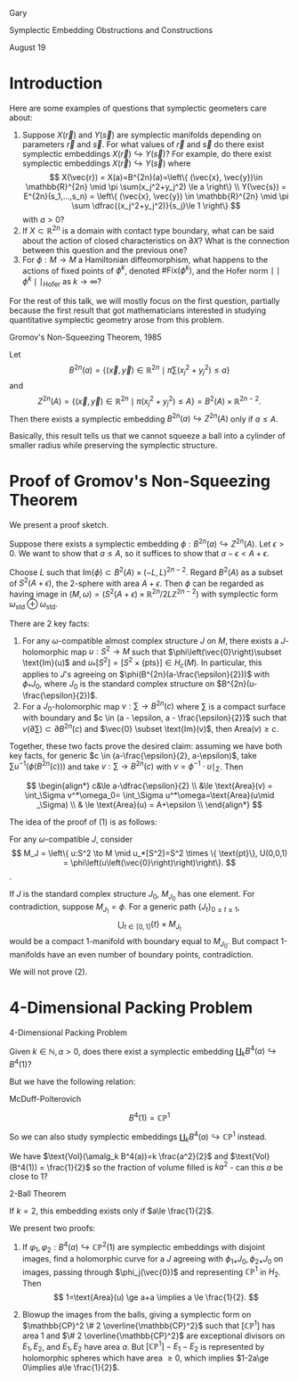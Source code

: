 <link href="../whirlwind.css" rel="stylesheet">

<whirlheader>
    <p>Gary</p>
    <p>Symplectic Embedding Obstructions and Constructions</p>
    <p>August 19</p>
</whirlheader>

# Introduction

Here are some examples of questions that symplectic geometers care about:
1. Suppose $X(\vec{r})$ and $Y(\vec{s})$ are symplectic manifolds depending on parameters $\vec{r}$ and $\vec{s}$. For what values of $\vec{r}$ and $\vec{s}$ do there exist symplectic embeddings $X(\vec{r})\hookrightarrow Y(\vec{s})$?  For example, do there exist symplectic embeddings $X(\vec{r})\hookrightarrow Y(\vec{s})$ where 
    $$
    X(\vec{r}) = X(a)=B^{2n}(a)=\left\{ (\vec{x}, \vec{y})\in \mathbb{R}^{2n} \mid  \pi \sum(x_j^2+y_j^2) \le a \right\} \\
    Y(\vec{s}) = E^{2n}(s_1,...,s_n) = \left\{ (\vec{x}, \vec{y}) \in \mathbb{R}^{2n} \mid  \pi \sum \dfrac{(x_j^2+y_j^2)}{s_j}\le 1 \right\}
    $$
    with $a>0$?
2. If $X\subset \mathbb{R}^{2n}$ is a domain with contact type boundary, what can be said about the action of closed characteristics on $\partial X$? What is the connection between this question and the previous one? 
3. For $\phi: M\to M$ a Hamiltonian diffeomorphism, what happens to the actions of fixed points of $\phi^k$, denoted $\# \text{Fix}\left(\phi^k\right)$, and the Hofer norm $\mid \mid \phi^k\mid \mid _{\text{Hofer}}$ as $k\to \infty$?

For the rest of this talk, we will mostly focus on the first question, partially because the first result that got mathematicians interested in studying quantitative symplectic geometry arose from this problem.

<theorem>
<src>Gromov's Non-Squeezing Theorem, 1985</src>

Let
$$
B^{2n}(a) = \left\{ (\vec{x}, \vec{y}) \in \mathbb{R}^{2n} \mid  \pi \sum (x_j^2+y_j^2) \le a\right\}
$$
and 
$$
Z^{2n}(A) = \left\{ (\vec{x}, \vec{y}) \in \mathbb{R}^{2n} \mid  \pi(x_j^2+y_j^2) \le A \right\}=B^2(A) \times \mathbb{R}^{2n-2}.
$$
Then there exists a symplectic embedding $B^{2n}(a) \hookrightarrow Z^{2n}(A)$ only if $a\le A$.

</theorem>

Basically, this result tells us that we cannot squeeze a ball into a cylinder of smaller radius while preserving the symplectic structure.

# Proof of Gromov's Non-Squeezing Theorem

We present a proof sketch.

Suppose there exists a symplectic embedding $\phi: B^{2n}(a) \hookrightarrow Z^{2n}(A)$. Let $\epsilon >0$. We want to show that $a\le A$, so it suffices to show that $a-\epsilon < A+\epsilon$. 

Choose $L$ such that $\text{Im}(\phi) \subset B^2(A)\times (-L,L)^{2n-2}$. Regard $B^2(A)$ as a subset of $S^2(A+\epsilon)$, the 2-sphere with area $A+\epsilon$. Then $\phi$ can be regarded as having image in $(M, \omega)=(S^2(A+\epsilon)\times \mathbb{R}^{2n}/2L\mathbb{Z}^{2n-2})$ with symplectic form $\omega_{\text{std}}\oplus \omega_{\text{std}}$.

There are 2 key facts:

1. For any $\omega$-compatible almost complex structure $J$ on $M$, there exists a $J$-holomorphic map $u:S^2 \to M$ such that $\phi\left(\vec{0}\right)\subset \text{Im}(u)$ and $u_*[S^2]=[S^2\times \{\text{pts}\}] \in H_c(M)$. In particular, this applies to $J$'s agreeing on $\phi(B^{2n}(a-\frac{\epsilon}{2}))$ with $\phi_*J_0$, where $J_0$ is the standard complex structure on $B^{2n}(u-\frac{\epsilon}{2})$.
2. For a $J_0$-holomorphic map $v: \sum \to B^{2n}(c)$ where $\sum$ is a compact surface with boundary and $c \in (a - \epsilon, a - \frac{\epsilon}{2})$ such that $v(\partial \sum) \subset \partial B^{2n}(c)$ and $\vec{0} \subset \text{Im}(v)$, then $\text{Area}(v) \ge c$.

Together, these two facts prove the desired claim: assuming we have both key facts, for generic $c \in (a-\frac{\epsilon}{2}, a-\epsilon)$, take $\sum u^{-1}(\phi(B^{2n}(c)))$ and take $v:\sum \to B^{2n}(c)$ with $v= \phi^{-1} \cdot u\mid _\Sigma$. Then

$$
\begin{align*}
c&\le a-\dfrac{\epsilon}{2} \\
&\le \text{Area}(v) = \int_\Sigma v^*\omega_0= \int_\Sigma u^*\omega=\text{Area}(u\mid _\Sigma) \\
& \le \text{Area}(u) = A+\epsilon \\
\end{align*}
$$

The idea of the proof of $(1)$ is as follows:

<proof>

For any $\omega$-compatible $J$, consider 
$$
M_J = \left\{ u:S^2 \to M \mid  u_*[S^2]=S^2 \times \{ \text{pt}\}, U(0,0,1) = \phi\left(u\left(\vec{0}\right)\right)\right\}.
$$.

If $J$ is the standard complex structure $J_0$, $M_{J_0}$ has one element. For contradiction, suppose $M_{J_1} = \phi$. For a generic path $\{J_t\}_{0\le t \le 1}$, 
$$
\bigcup_{t\in [0,1]} \{t\}\times M_{J_t}
$$
would be a compact 1-manifold with boundary equal to $M_{J_0}$. But compact 1-manifolds have an even number of boundary points, contradiction.

</proof>

We will not prove $(2)$.

# 4-Dimensional Packing Problem 

<problem>
<src>4-Dimensional Packing Problem</src>

Given $k\in \mathbb{N}, a>0$, does there exist a symplectic embedding $\amalg_k B^4(a) \hookrightarrow B^4(1)$?

</problem>

But we have the following relation:

<proposition>
<src>McDuff-Polterovich</src>

$$
B^4(1) = \mathbb{CP}^1
$$

</proposition>

So we can also study symplectic embeddings $\amalg_k B^4(a) \hookrightarrow \mathbb{CP}^1$ instead.

We have $\text{Vol}(\amalg_k B^4(a))=k \frac{a^2}{2}$ and $\text{Vol}(B^4(1)) = \frac{1}{2}$ so the fraction of volume filled is $ka^2$ - can this $a$ be close to $1$?

<theorem>
<src>2-Ball Theorem</src>

If $k=2$, this embedding exists only if $a\le \frac{1}{2}$.

</theorem>

We present two proofs: 

<proof>

1. If $\varphi_1, \varphi_2: B^{4}(a)\hookrightarrow \mathbb{CP}^{2}(1)$ are symplectic embeddings with disjoint images, find a holomorphic curve for a $J$ agreeing with $\phi_{1*}J_0, \phi_{2*} J_0$ on images, passing through $\phi_j(\vec{0})$ and representing $\mathbb{CP}^1$ in $H_2$. Then
$$
1=\text{Area}(u) \ge a+a \implies a \le \frac{1}{2}.
$$

2. Blowup the images from the balls, giving a symplectic form on $\mathbb{CP}^2 \# 2 \overline{\mathbb{CP}^2}$ such that $[\mathbb{CP}^1]$ has area $1$ and $\# 2 \overline{\mathbb{CP}^2}$ are exceptional divisors on $E_1,E_2$, and $E_1, E_2$ have area $a$. But $[\mathbb{CP}^1]-E_1-E_2$ is represented by holomorphic spheres which have area $\ge 0$, which implies $1-2a\ge 0\implies a\le \frac{1}{2}$.

</proof>